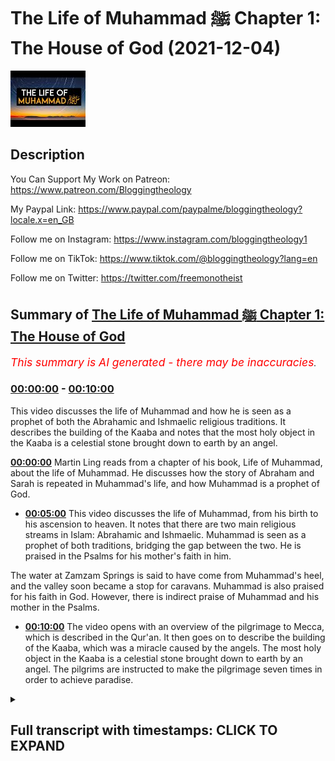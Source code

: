 # The Life of Muhammad ﷺ Chapter 1: The House of God (2021-12-04)

![alt The Life of Muhammad ﷺ Chapter 1: The House of God](nGWuZcyGIvs.jpg "The Life of Muhammad ﷺ Chapter 1: The House of God")

## Description

You Can Support My Work on Patreon:
https://www.patreon.com/Bloggingtheology

My Paypal Link: 
https://www.paypal.com/paypalme/bloggingtheology?locale.x=en_GB

Follow me on Instagram:
https://www.instagram.com/bloggingtheology1

Follow me on TikTok:
https://www.tiktok.com/@bloggingtheology?lang=en

Follow me on Twitter:
https://twitter.com/freemonotheist

## Summary of [The Life of Muhammad ﷺ Chapter 1: The House of God](https://www.youtube.com/watch?v=nGWuZcyGIvs)


*<span style="color:red; font-size:125%">This summary is AI generated - there may be inaccuracies</span>. [](/)*

### [00:00:00](https://www.youtube.com/watch?v=nGWuZcyGIvs&t=0) - [00:10:00](https://www.youtube.com/watch?v=nGWuZcyGIvs&t=600)

This video discusses the life of Muhammad and how he is seen as a prophet of both the Abrahamic and Ishmaelic religious traditions. It describes the building of the Kaaba and notes that the most holy object in the Kaaba is a celestial stone brought down to earth by an angel.

**[00:00:00](https://www.youtube.com/watch?v=nGWuZcyGIvs&t=0)**  Martin Ling reads from a chapter of his book, Life of Muhammad, about the life of Muhammad. He discusses how the story of Abraham and Sarah is repeated in Muhammad's life, and how Muhammad is a prophet of God.
* **[00:05:00](https://www.youtube.com/watch?v=nGWuZcyGIvs&t=300)** This video discusses the life of Muhammad, from his birth to his ascension to heaven. It notes that there are two main religious streams in Islam: Abrahamic and Ishmaelic. Muhammad is seen as a prophet of both traditions, bridging the gap between the two. He is praised in the Psalms for his mother's faith in him.

The water at Zamzam Springs is said to have come from Muhammad's heel, and the valley soon became a stop for caravans. Muhammad is also praised for his faith in God. However, there is indirect praise of Muhammad and his mother in the Psalms.
* **[00:10:00](https://www.youtube.com/watch?v=nGWuZcyGIvs&t=600)** The video opens with an overview of the pilgrimage to Mecca, which is described in the Qur'an. It then goes on to describe the building of the Kaaba, which was a miracle caused by the angels. The most holy object in the Kaaba is a celestial stone brought down to earth by an angel. The pilgrims are instructed to make the pilgrimage seven times in order to achieve paradise.

<details><summary><h2>Full transcript with timestamps: CLICK TO EXPAND</h2></summary>

[0:00:02](https://youtu.be/nGWuZcyGIvs?t=2) in this video i'm going to be reading a  
[0:00:04](https://youtu.be/nGWuZcyGIvs?t=4) chapter from muhammad his life based on  
[0:00:07](https://youtu.be/nGWuZcyGIvs?t=7) the earliest sources by martin lings  
[0:00:11](https://youtu.be/nGWuZcyGIvs?t=11) this is a truly extraordinary biography  
[0:00:15](https://youtu.be/nGWuZcyGIvs?t=15) and on the inside cover it says the  
[0:00:17](https://youtu.be/nGWuZcyGIvs?t=17) following and i heartily endorse these  
[0:00:19](https://youtu.be/nGWuZcyGIvs?t=19) words  
[0:00:20](https://youtu.be/nGWuZcyGIvs?t=20) martin ling's life of muhammad is unlike  
[0:00:24](https://youtu.be/nGWuZcyGIvs?t=24) any other  
[0:00:25](https://youtu.be/nGWuZcyGIvs?t=25) based on arabic sources of the 8th and  
[0:00:28](https://youtu.be/nGWuZcyGIvs?t=28) 9th centuries  
[0:00:30](https://youtu.be/nGWuZcyGIvs?t=30) it owes the freshness and directness of  
[0:00:33](https://youtu.be/nGWuZcyGIvs?t=33) its approach to the words of the men and  
[0:00:35](https://youtu.be/nGWuZcyGIvs?t=35) women who heard muhammad speak and  
[0:00:38](https://youtu.be/nGWuZcyGIvs?t=38) witness the events of his life  
[0:00:41](https://youtu.be/nGWuZcyGIvs?t=41) martin lings has an unusual gift for  
[0:00:44](https://youtu.be/nGWuZcyGIvs?t=44) narrative  
[0:00:46](https://youtu.be/nGWuZcyGIvs?t=46) he has adopted a style which is at once  
[0:00:49](https://youtu.be/nGWuZcyGIvs?t=49) extremely readable and reflects both the  
[0:00:51](https://youtu.be/nGWuZcyGIvs?t=51) beauty and the simplicity and grandeur  
[0:00:54](https://youtu.be/nGWuZcyGIvs?t=54) of the story  
[0:00:56](https://youtu.be/nGWuZcyGIvs?t=56) the result is something that can be read  
[0:00:58](https://youtu.be/nGWuZcyGIvs?t=58) with equal enjoyment by those already  
[0:01:01](https://youtu.be/nGWuZcyGIvs?t=61) familiar with muhammad's life  
[0:01:03](https://youtu.be/nGWuZcyGIvs?t=63) and those coming to it for the first  
[0:01:06](https://youtu.be/nGWuZcyGIvs?t=66) time  
[0:01:07](https://youtu.be/nGWuZcyGIvs?t=67) and the book won a number of awards when  
[0:01:10](https://youtu.be/nGWuZcyGIvs?t=70) it was first published  
[0:01:12](https://youtu.be/nGWuZcyGIvs?t=72) so in this video i'm just going to read  
[0:01:14](https://youtu.be/nGWuZcyGIvs?t=74) chapter one each of the chapters in this  
[0:01:16](https://youtu.be/nGWuZcyGIvs?t=76) book uh is conveniently quite bite-sized  
[0:01:19](https://youtu.be/nGWuZcyGIvs?t=79) someone can read a chapter in each video  
[0:01:22](https://youtu.be/nGWuZcyGIvs?t=82) and i might just do that god willing so  
[0:01:24](https://youtu.be/nGWuZcyGIvs?t=84) in chapter one entitled the house of god  
[0:01:29](https://youtu.be/nGWuZcyGIvs?t=89) muhammad assad writes  
[0:01:32](https://youtu.be/nGWuZcyGIvs?t=92) the book of genesis  
[0:01:34](https://youtu.be/nGWuZcyGIvs?t=94) tells us that that abraham was childless  
[0:01:37](https://youtu.be/nGWuZcyGIvs?t=97) without the hope of children  
[0:01:40](https://youtu.be/nGWuZcyGIvs?t=100) and that one night god summoned him out  
[0:01:43](https://youtu.be/nGWuZcyGIvs?t=103) of his tent and said to him  
[0:01:45](https://youtu.be/nGWuZcyGIvs?t=105) look now towards heaven and count the  
[0:01:48](https://youtu.be/nGWuZcyGIvs?t=108) stars if thou art able to number them  
[0:01:52](https://youtu.be/nGWuZcyGIvs?t=112) and as abraham gazed up at the stars he  
[0:01:55](https://youtu.be/nGWuZcyGIvs?t=115) heard the voice say  
[0:01:57](https://youtu.be/nGWuZcyGIvs?t=117) so shall thy seed be  
[0:02:01](https://youtu.be/nGWuZcyGIvs?t=121) abraham's wife sarah was then 76 years  
[0:02:05](https://youtu.be/nGWuZcyGIvs?t=125) old he being 85 and long past the age of  
[0:02:09](https://youtu.be/nGWuZcyGIvs?t=129) child bearing  
[0:02:11](https://youtu.be/nGWuZcyGIvs?t=131) so she gave him her handmade hagar an  
[0:02:14](https://youtu.be/nGWuZcyGIvs?t=134) egyptian  
[0:02:15](https://youtu.be/nGWuZcyGIvs?t=135) that he might take her as his second  
[0:02:18](https://youtu.be/nGWuZcyGIvs?t=138) wife  
[0:02:20](https://youtu.be/nGWuZcyGIvs?t=140) but bitterness of feeling arose between  
[0:02:22](https://youtu.be/nGWuZcyGIvs?t=142) the mistress and the handmaid and hagar  
[0:02:26](https://youtu.be/nGWuZcyGIvs?t=146) fled from the anger of sarah and cried  
[0:02:29](https://youtu.be/nGWuZcyGIvs?t=149) to god in her distress  
[0:02:33](https://youtu.be/nGWuZcyGIvs?t=153) and he sent to her an angel with the  
[0:02:35](https://youtu.be/nGWuZcyGIvs?t=155) message  
[0:02:37](https://youtu.be/nGWuZcyGIvs?t=157) i will multiply thy seed exceedingly  
[0:02:41](https://youtu.be/nGWuZcyGIvs?t=161) that it shall not be numbered for  
[0:02:43](https://youtu.be/nGWuZcyGIvs?t=163) multitude  
[0:02:45](https://youtu.be/nGWuZcyGIvs?t=165) the angel also said to her behold thou  
[0:02:48](https://youtu.be/nGWuZcyGIvs?t=168) art with child and shall bear a son and  
[0:02:52](https://youtu.be/nGWuZcyGIvs?t=172) shall call his name ishmael  
[0:02:55](https://youtu.be/nGWuZcyGIvs?t=175) because the lord hath heard thy  
[0:02:57](https://youtu.be/nGWuZcyGIvs?t=177) affliction  
[0:02:59](https://youtu.be/nGWuZcyGIvs?t=179) then hagar returned to abraham and sarah  
[0:03:02](https://youtu.be/nGWuZcyGIvs?t=182) and told them what the angel had said  
[0:03:05](https://youtu.be/nGWuZcyGIvs?t=185) and when the birth took place abraham  
[0:03:08](https://youtu.be/nGWuZcyGIvs?t=188) named his son ishmael  
[0:03:10](https://youtu.be/nGWuZcyGIvs?t=190) which means god shall hear  
[0:03:15](https://youtu.be/nGWuZcyGIvs?t=195) when abraham had reached his 100th year  
[0:03:18](https://youtu.be/nGWuZcyGIvs?t=198) and sarah was 90 years old god spoke  
[0:03:21](https://youtu.be/nGWuZcyGIvs?t=201) again to abraham and promised him that  
[0:03:24](https://youtu.be/nGWuZcyGIvs?t=204) sarah also should bear him a son  
[0:03:28](https://youtu.be/nGWuZcyGIvs?t=208) who must be called isaac  
[0:03:31](https://youtu.be/nGWuZcyGIvs?t=211) fearing that his elder son might thereby  
[0:03:33](https://youtu.be/nGWuZcyGIvs?t=213) lose favor in the sight of god  
[0:03:36](https://youtu.be/nGWuZcyGIvs?t=216) abraham prayed  
[0:03:38](https://youtu.be/nGWuZcyGIvs?t=218) o that ishmael might live before thee  
[0:03:41](https://youtu.be/nGWuZcyGIvs?t=221) and god said to him  
[0:03:44](https://youtu.be/nGWuZcyGIvs?t=224) as for ishmael i have heard thee  
[0:03:46](https://youtu.be/nGWuZcyGIvs?t=226) behold i have blessed him and i will  
[0:03:49](https://youtu.be/nGWuZcyGIvs?t=229) make him a great nation  
[0:03:52](https://youtu.be/nGWuZcyGIvs?t=232) but my covenant will i establish with  
[0:03:55](https://youtu.be/nGWuZcyGIvs?t=235) isaac  
[0:03:56](https://youtu.be/nGWuZcyGIvs?t=236) which sarah shall bear unto thee at this  
[0:03:59](https://youtu.be/nGWuZcyGIvs?t=239) set time in the next year  
[0:04:02](https://youtu.be/nGWuZcyGIvs?t=242) that's genesis chapter 17 verse 20.  
[0:04:07](https://youtu.be/nGWuZcyGIvs?t=247) sarah gave birth to isaac and it was she  
[0:04:10](https://youtu.be/nGWuZcyGIvs?t=250) herself who suckled him  
[0:04:12](https://youtu.be/nGWuZcyGIvs?t=252) and when he was weaned she told abraham  
[0:04:15](https://youtu.be/nGWuZcyGIvs?t=255) that hagar and her son must no longer  
[0:04:19](https://youtu.be/nGWuZcyGIvs?t=259) remain in their household  
[0:04:22](https://youtu.be/nGWuZcyGIvs?t=262) and abraham was deeply grieved at this  
[0:04:25](https://youtu.be/nGWuZcyGIvs?t=265) on account of his love for ishmael but  
[0:04:28](https://youtu.be/nGWuZcyGIvs?t=268) again god spoke to him and told him to  
[0:04:30](https://youtu.be/nGWuZcyGIvs?t=270) follow the council of sarah and not to  
[0:04:34](https://youtu.be/nGWuZcyGIvs?t=274) grieve  
[0:04:35](https://youtu.be/nGWuZcyGIvs?t=275) and again he promised him the ishmael  
[0:04:38](https://youtu.be/nGWuZcyGIvs?t=278) should be blessed  
[0:04:41](https://youtu.be/nGWuZcyGIvs?t=281) not one  
[0:04:42](https://youtu.be/nGWuZcyGIvs?t=282) but two great nations were to look back  
[0:04:45](https://youtu.be/nGWuZcyGIvs?t=285) to abraham as their father  
[0:04:48](https://youtu.be/nGWuZcyGIvs?t=288) two great nations that is two guided  
[0:04:52](https://youtu.be/nGWuZcyGIvs?t=292) powers two instruments to work the will  
[0:04:55](https://youtu.be/nGWuZcyGIvs?t=295) of heaven  
[0:04:57](https://youtu.be/nGWuZcyGIvs?t=297) for god does not promise as a blessing  
[0:04:59](https://youtu.be/nGWuZcyGIvs?t=299) that which is profane  
[0:05:02](https://youtu.be/nGWuZcyGIvs?t=302) nor is there any greatness before god  
[0:05:05](https://youtu.be/nGWuZcyGIvs?t=305) except greatness in the spirit  
[0:05:09](https://youtu.be/nGWuZcyGIvs?t=309) abraham was thus the fountainhead of two  
[0:05:12](https://youtu.be/nGWuZcyGIvs?t=312) spiritual streams which must not flow  
[0:05:15](https://youtu.be/nGWuZcyGIvs?t=315) together  
[0:05:17](https://youtu.be/nGWuZcyGIvs?t=317) but each in its own course  
[0:05:20](https://youtu.be/nGWuZcyGIvs?t=320) and he entrusted hagar and ishmael to  
[0:05:23](https://youtu.be/nGWuZcyGIvs?t=323) the blessing of god and the care of his  
[0:05:26](https://youtu.be/nGWuZcyGIvs?t=326) angels in the certainty that all will be  
[0:05:29](https://youtu.be/nGWuZcyGIvs?t=329) well with them  
[0:05:32](https://youtu.be/nGWuZcyGIvs?t=332) two spiritual streams two religions two  
[0:05:36](https://youtu.be/nGWuZcyGIvs?t=336) worlds for god two circles therefore two  
[0:05:40](https://youtu.be/nGWuZcyGIvs?t=340) centers  
[0:05:42](https://youtu.be/nGWuZcyGIvs?t=342) a place is never holy through the choice  
[0:05:44](https://youtu.be/nGWuZcyGIvs?t=344) of man but because it has been chosen in  
[0:05:48](https://youtu.be/nGWuZcyGIvs?t=348) heaven  
[0:05:50](https://youtu.be/nGWuZcyGIvs?t=350) there were only there were two holy  
[0:05:52](https://youtu.be/nGWuZcyGIvs?t=352) centers within the orbit of abraham one  
[0:05:55](https://youtu.be/nGWuZcyGIvs?t=355) of these was at hand the other perhaps  
[0:05:58](https://youtu.be/nGWuZcyGIvs?t=358) he did not yet know  
[0:06:00](https://youtu.be/nGWuZcyGIvs?t=360) and it was to the other that hagar and  
[0:06:03](https://youtu.be/nGWuZcyGIvs?t=363) ishmael were guided  
[0:06:05](https://youtu.be/nGWuZcyGIvs?t=365) in a barren valley of arabia  
[0:06:08](https://youtu.be/nGWuZcyGIvs?t=368) some 40 camel days  
[0:06:11](https://youtu.be/nGWuZcyGIvs?t=371) south of canaan  
[0:06:13](https://youtu.be/nGWuZcyGIvs?t=373) the valley was called becca  
[0:06:16](https://youtu.be/nGWuZcyGIvs?t=376) some say on account of its narrowness  
[0:06:19](https://youtu.be/nGWuZcyGIvs?t=379) hills surrounded on all sides except for  
[0:06:22](https://youtu.be/nGWuZcyGIvs?t=382) three passes  
[0:06:24](https://youtu.be/nGWuZcyGIvs?t=384) one to the north one to the south and  
[0:06:26](https://youtu.be/nGWuZcyGIvs?t=386) one opening towards the red sea which is  
[0:06:29](https://youtu.be/nGWuZcyGIvs?t=389) 50 miles to the west  
[0:06:32](https://youtu.be/nGWuZcyGIvs?t=392) the books do not tell us how hagar and  
[0:06:35](https://youtu.be/nGWuZcyGIvs?t=395) her son reached becca  
[0:06:38](https://youtu.be/nGWuZcyGIvs?t=398) according to the traditions of the arabs  
[0:06:40](https://youtu.be/nGWuZcyGIvs?t=400) accepted by most muslims ishmael was  
[0:06:43](https://youtu.be/nGWuZcyGIvs?t=403) still a babe in arms when hagar brought  
[0:06:46](https://youtu.be/nGWuZcyGIvs?t=406) him to the valley of becker  
[0:06:50](https://youtu.be/nGWuZcyGIvs?t=410) perhaps some travellers took care of  
[0:06:52](https://youtu.be/nGWuZcyGIvs?t=412) them for the value was one was on one of  
[0:06:55](https://youtu.be/nGWuZcyGIvs?t=415) the great caravan routes sometimes  
[0:06:58](https://youtu.be/nGWuZcyGIvs?t=418) called the incense route  
[0:07:01](https://youtu.be/nGWuZcyGIvs?t=421) because perfumes and incense and such  
[0:07:03](https://youtu.be/nGWuZcyGIvs?t=423) wares were brought that way from south  
[0:07:06](https://youtu.be/nGWuZcyGIvs?t=426) arabia to the mediterranean  
[0:07:09](https://youtu.be/nGWuZcyGIvs?t=429) and no doubt hager was guided to leave  
[0:07:11](https://youtu.be/nGWuZcyGIvs?t=431) the caravan once the place was reached  
[0:07:15](https://youtu.be/nGWuZcyGIvs?t=435) it was not long before both mother and  
[0:07:18](https://youtu.be/nGWuZcyGIvs?t=438) son were overcome by thirst  
[0:07:22](https://youtu.be/nGWuZcyGIvs?t=442) to the point that hagar feared ishmael  
[0:07:25](https://youtu.be/nGWuZcyGIvs?t=445) was dying  
[0:07:27](https://youtu.be/nGWuZcyGIvs?t=447) according to the traditions of their  
[0:07:29](https://youtu.be/nGWuZcyGIvs?t=449) descendants he cried out to god from  
[0:07:31](https://youtu.be/nGWuZcyGIvs?t=451) where he lay in the sand and his mother  
[0:07:34](https://youtu.be/nGWuZcyGIvs?t=454) stood on a rock at the foot of a nearby  
[0:07:38](https://youtu.be/nGWuZcyGIvs?t=458) eminence to see if any help was in sight  
[0:07:43](https://youtu.be/nGWuZcyGIvs?t=463) seeing no one she hastened to another  
[0:07:46](https://youtu.be/nGWuZcyGIvs?t=466) point of vantage  
[0:07:48](https://youtu.be/nGWuZcyGIvs?t=468) but from there likewise not a soul was  
[0:07:51](https://youtu.be/nGWuZcyGIvs?t=471) to be seen  
[0:07:53](https://youtu.be/nGWuZcyGIvs?t=473) half distraught she passed seven times  
[0:07:57](https://youtu.be/nGWuZcyGIvs?t=477) in all between the two points  
[0:08:00](https://youtu.be/nGWuZcyGIvs?t=480) until at the end of her seventh course  
[0:08:03](https://youtu.be/nGWuZcyGIvs?t=483) as she sat for rest on the further rock  
[0:08:07](https://youtu.be/nGWuZcyGIvs?t=487) the angel spoke to her  
[0:08:10](https://youtu.be/nGWuZcyGIvs?t=490) in the words of the book of genesis  
[0:08:14](https://youtu.be/nGWuZcyGIvs?t=494) and god heard the voice of the lad and  
[0:08:17](https://youtu.be/nGWuZcyGIvs?t=497) the angel of the lord called to hagar  
[0:08:20](https://youtu.be/nGWuZcyGIvs?t=500) out of heaven and said to her  
[0:08:23](https://youtu.be/nGWuZcyGIvs?t=503) what elith the hagar  
[0:08:25](https://youtu.be/nGWuZcyGIvs?t=505) fear not for god hath heard the voice of  
[0:08:28](https://youtu.be/nGWuZcyGIvs?t=508) the lad where he is  
[0:08:30](https://youtu.be/nGWuZcyGIvs?t=510) arise and lift up the lad and hold him  
[0:08:33](https://youtu.be/nGWuZcyGIvs?t=513) in thy hand  
[0:08:35](https://youtu.be/nGWuZcyGIvs?t=515) for i will make him a great nation  
[0:08:39](https://youtu.be/nGWuZcyGIvs?t=519) and god opened her eyes  
[0:08:41](https://youtu.be/nGWuZcyGIvs?t=521) and she saw  
[0:08:43](https://youtu.be/nGWuZcyGIvs?t=523) a well of water  
[0:08:46](https://youtu.be/nGWuZcyGIvs?t=526) that's genesis chapter 21 verses 17  
[0:08:50](https://youtu.be/nGWuZcyGIvs?t=530) onwards  
[0:08:52](https://youtu.be/nGWuZcyGIvs?t=532) the water was a spring which god caused  
[0:08:54](https://youtu.be/nGWuZcyGIvs?t=534) to well up from the sand at the touch of  
[0:08:57](https://youtu.be/nGWuZcyGIvs?t=537) ishmael's heel  
[0:08:59](https://youtu.be/nGWuZcyGIvs?t=539) and thereafter the valley soon became a  
[0:09:01](https://youtu.be/nGWuZcyGIvs?t=541) halt for caravans by reason of the  
[0:09:04](https://youtu.be/nGWuZcyGIvs?t=544) excellence and abundance of the water  
[0:09:08](https://youtu.be/nGWuZcyGIvs?t=548) and the well was named zamzam  
[0:09:13](https://youtu.be/nGWuZcyGIvs?t=553) as to genesis  
[0:09:15](https://youtu.be/nGWuZcyGIvs?t=555) it is the book of isaac and his  
[0:09:17](https://youtu.be/nGWuZcyGIvs?t=557) descendants  
[0:09:19](https://youtu.be/nGWuZcyGIvs?t=559) not of abraham's other line  
[0:09:22](https://youtu.be/nGWuZcyGIvs?t=562) of ishmael it tells us  
[0:09:25](https://youtu.be/nGWuZcyGIvs?t=565) and god was with the lad and he grew and  
[0:09:28](https://youtu.be/nGWuZcyGIvs?t=568) dwelt in the wilderness and became an  
[0:09:31](https://youtu.be/nGWuZcyGIvs?t=571) archer  
[0:09:33](https://youtu.be/nGWuZcyGIvs?t=573) that's chapter 21 verse 17 17-20  
[0:09:36](https://youtu.be/nGWuZcyGIvs?t=576) after that it barely mentions his name  
[0:09:39](https://youtu.be/nGWuZcyGIvs?t=579) except to inform us that the two  
[0:09:41](https://youtu.be/nGWuZcyGIvs?t=581) brothers isaac and ishmael together  
[0:09:44](https://youtu.be/nGWuZcyGIvs?t=584) buried their father in hebron  
[0:09:47](https://youtu.be/nGWuZcyGIvs?t=587) and that some years later esau married  
[0:09:50](https://youtu.be/nGWuZcyGIvs?t=590) his cousin  
[0:09:52](https://youtu.be/nGWuZcyGIvs?t=592) the daughter of ishmael  
[0:09:55](https://youtu.be/nGWuZcyGIvs?t=595) but there is indirect praise of ishmael  
[0:09:58](https://youtu.be/nGWuZcyGIvs?t=598) and his mother in the psalm  
[0:10:00](https://youtu.be/nGWuZcyGIvs?t=600) which opens  
[0:10:02](https://youtu.be/nGWuZcyGIvs?t=602) how amiable are thy tabernacles o lord  
[0:10:05](https://youtu.be/nGWuZcyGIvs?t=605) of hosts  
[0:10:07](https://youtu.be/nGWuZcyGIvs?t=607) and which tells of the miracle of zamzam  
[0:10:10](https://youtu.be/nGWuZcyGIvs?t=610) as having been caused by their passing  
[0:10:13](https://youtu.be/nGWuZcyGIvs?t=613) through the valley  
[0:10:15](https://youtu.be/nGWuZcyGIvs?t=615) blessed is the man whose strength is in  
[0:10:18](https://youtu.be/nGWuZcyGIvs?t=618) thee in whose heart are the ways of them  
[0:10:21](https://youtu.be/nGWuZcyGIvs?t=621) who passing through the valley of baka  
[0:10:25](https://youtu.be/nGWuZcyGIvs?t=625) make it a well  
[0:10:27](https://youtu.be/nGWuZcyGIvs?t=627) that's psalm 84 verse 5 and 6.  
[0:10:32](https://youtu.be/nGWuZcyGIvs?t=632) when hagar and ishmael reached reached  
[0:10:35](https://youtu.be/nGWuZcyGIvs?t=635) their destination  
[0:10:37](https://youtu.be/nGWuZcyGIvs?t=637) abraham had still 75 years to live  
[0:10:41](https://youtu.be/nGWuZcyGIvs?t=641) and he visited his son in that holy  
[0:10:43](https://youtu.be/nGWuZcyGIvs?t=643) place to which hagar had been guided  
[0:10:47](https://youtu.be/nGWuZcyGIvs?t=647) the quran tells us that god showed him  
[0:10:50](https://youtu.be/nGWuZcyGIvs?t=650) the exact site  
[0:10:52](https://youtu.be/nGWuZcyGIvs?t=652) near to the well of zamzam  
[0:10:55](https://youtu.be/nGWuZcyGIvs?t=655) upon which he and ishmael must build a  
[0:10:59](https://youtu.be/nGWuZcyGIvs?t=659) sanctuary  
[0:11:01](https://youtu.be/nGWuZcyGIvs?t=661) and they were told how it must be built  
[0:11:04](https://youtu.be/nGWuZcyGIvs?t=664) its name  
[0:11:05](https://youtu.be/nGWuZcyGIvs?t=665) kaaba  
[0:11:06](https://youtu.be/nGWuZcyGIvs?t=666) cube is in virtue of its shape which is  
[0:11:10](https://youtu.be/nGWuZcyGIvs?t=670) approximately cubic  
[0:11:12](https://youtu.be/nGWuZcyGIvs?t=672) its four corners are four are towards  
[0:11:15](https://youtu.be/nGWuZcyGIvs?t=675) the four points of the compass  
[0:11:18](https://youtu.be/nGWuZcyGIvs?t=678) but the most holy object in that holy  
[0:11:21](https://youtu.be/nGWuZcyGIvs?t=681) place is a celestial stone which it is  
[0:11:24](https://youtu.be/nGWuZcyGIvs?t=684) said was brought by an angel to abraham  
[0:11:28](https://youtu.be/nGWuZcyGIvs?t=688) from the nearby hill abu kubays  
[0:11:31](https://youtu.be/nGWuZcyGIvs?t=691) where it had been preserved ever since  
[0:11:34](https://youtu.be/nGWuZcyGIvs?t=694) it had reached the earth  
[0:11:37](https://youtu.be/nGWuZcyGIvs?t=697) the prophet said it descended from  
[0:11:39](https://youtu.be/nGWuZcyGIvs?t=699) paradise whiter than milk  
[0:11:42](https://youtu.be/nGWuZcyGIvs?t=702) but the sins of the sons of adam made it  
[0:11:45](https://youtu.be/nGWuZcyGIvs?t=705) black  
[0:11:47](https://youtu.be/nGWuZcyGIvs?t=707) this black stone they built into the  
[0:11:49](https://youtu.be/nGWuZcyGIvs?t=709) eastern corner of the kaaba  
[0:11:52](https://youtu.be/nGWuZcyGIvs?t=712) and when the sanctuary was completed god  
[0:11:54](https://youtu.be/nGWuZcyGIvs?t=714) spoke again to abraham and made him  
[0:11:57](https://youtu.be/nGWuZcyGIvs?t=717) institute the right of pilgrimage to  
[0:12:00](https://youtu.be/nGWuZcyGIvs?t=720) becker  
[0:12:02](https://youtu.be/nGWuZcyGIvs?t=722) or mecca as it later came to be called  
[0:12:06](https://youtu.be/nGWuZcyGIvs?t=726) purify my house for those who go the  
[0:12:09](https://youtu.be/nGWuZcyGIvs?t=729) rounds of it and who stand beside it and  
[0:12:12](https://youtu.be/nGWuZcyGIvs?t=732) bow and make prostration and proclaim  
[0:12:16](https://youtu.be/nGWuZcyGIvs?t=736) unto men the pilgrimage that they may  
[0:12:19](https://youtu.be/nGWuZcyGIvs?t=739) come unto thee on foot and on every lean  
[0:12:23](https://youtu.be/nGWuZcyGIvs?t=743) camel out of every deep ravine  
[0:12:27](https://youtu.be/nGWuZcyGIvs?t=747) that's from the crown  
[0:12:29](https://youtu.be/nGWuZcyGIvs?t=749) now hagar had told abraham of her search  
[0:12:33](https://youtu.be/nGWuZcyGIvs?t=753) for help  
[0:12:34](https://youtu.be/nGWuZcyGIvs?t=754) and he made it part of the writer  
[0:12:36](https://youtu.be/nGWuZcyGIvs?t=756) pilgrimage that the pilgrims should pass  
[0:12:39](https://youtu.be/nGWuZcyGIvs?t=759) seven times between safar and mawa  
[0:12:43](https://youtu.be/nGWuZcyGIvs?t=763) for so the two eminences between which  
[0:12:46](https://youtu.be/nGWuZcyGIvs?t=766) she had passed came to be named  
[0:12:50](https://youtu.be/nGWuZcyGIvs?t=770) and later abraham prayed perhaps in  
[0:12:53](https://youtu.be/nGWuZcyGIvs?t=773) canaan looking around him at the rich  
[0:12:56](https://youtu.be/nGWuZcyGIvs?t=776) pastures and fields of corn and wheat  
[0:13:00](https://youtu.be/nGWuZcyGIvs?t=780) verily i have settled a line of mine  
[0:13:03](https://youtu.be/nGWuZcyGIvs?t=783) offspring in a toothless valley at thine  
[0:13:07](https://youtu.be/nGWuZcyGIvs?t=787) holy house  
[0:13:09](https://youtu.be/nGWuZcyGIvs?t=789) therefore incline unto them men's hearts  
[0:13:12](https://youtu.be/nGWuZcyGIvs?t=792) and sustain them with fruits that they  
[0:13:16](https://youtu.be/nGWuZcyGIvs?t=796) may be  
[0:13:16](https://youtu.be/nGWuZcyGIvs?t=796) thankful  
[0:13:18](https://youtu.be/nGWuZcyGIvs?t=798) that's the quran chapter 14  
[0:13:21](https://youtu.be/nGWuZcyGIvs?t=801) verse 37.  
[0:13:24](https://youtu.be/nGWuZcyGIvs?t=804) so this is a beautifully written book  
[0:13:26](https://youtu.be/nGWuZcyGIvs?t=806) martin ling's um as an englishman  
[0:13:29](https://youtu.be/nGWuZcyGIvs?t=809) himself a revert to islam  
[0:13:33](https://youtu.be/nGWuZcyGIvs?t=813) god willing i will read a chapter of  
[0:13:36](https://youtu.be/nGWuZcyGIvs?t=816) this in each succeeding video over the  
[0:13:39](https://youtu.be/nGWuZcyGIvs?t=819) coming weeks and maybe months  
[0:13:42](https://youtu.be/nGWuZcyGIvs?t=822) until next time  

</details>
